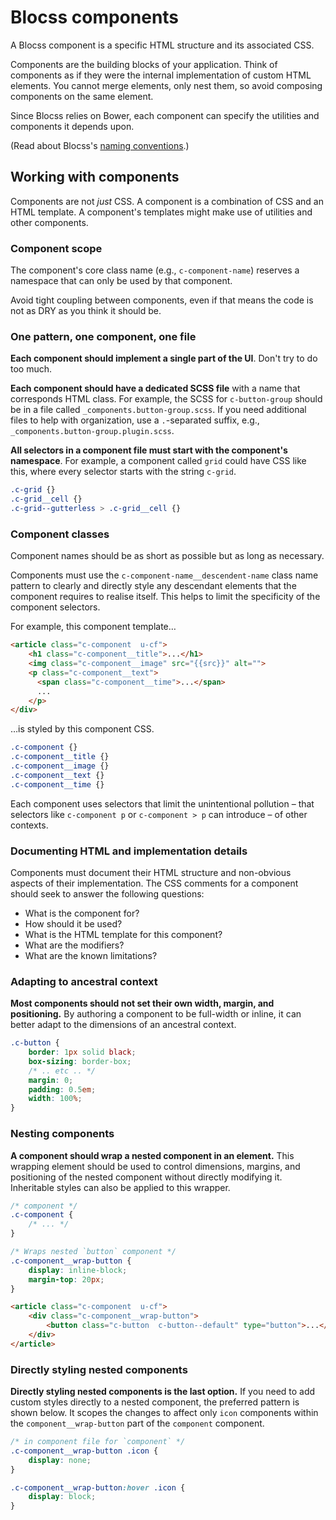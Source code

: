 # Blocss components

A Blocss component is a specific HTML structure and its associated CSS.

Components are the building blocks of your application. Think of components as
if they were the internal implementation of custom HTML elements. You cannot
merge elements, only nest them, so avoid composing components on the same
element.

Since Blocss relies on Bower, each component can specify the utilities and
components it depends upon.

(Read about Blocss's [naming conventions](naming-conventions.md).)


## Working with components

Components are not _just_ CSS. A component is a combination of CSS and an HTML
template. A component's templates might make use of utilities and other
components.

### Component scope

The component's core class name (e.g., `c-component-name`) reserves a namespace
that can only be used by that component.

Avoid tight coupling between components, even if that means the code is not as
DRY as you think it should be.

### One pattern, one component, one file

**Each component should implement a single part of the UI**. Don't try to do
too much.

**Each component should have a dedicated SCSS file** with a name that
corresponds HTML class. For example, the SCSS for `c-button-group` should be in a file called `_components.button-group.scss`. If you need additional files to help with organization, use a `.`-separated suffix, e.g., `_components.button-group.plugin.scss`.

**All selectors in a component file must start with the component's
namespace**. For example, a component called `grid` could have CSS like this,
where every selector starts with the string `c-grid`.

```css
.c-grid {}
.c-grid__cell {}
.c-grid--gutterless > .c-grid__cell {}
```

### Component classes

Component names should be as short as possible but as long as necessary.

Components must use the `c-component-name__descendent-name` class name pattern to
clearly and directly style any descendant elements that the component requires
to realise itself. This helps to limit the specificity of the component
selectors.

For example, this component template…

```html
<article class="c-component  u-cf">
    <h1 class="c-component__title">...</h1>
    <img class="c-component__image" src="{{src}}" alt="">
    <p class="c-component__text">
      <span class="c-component__time">...</span>
      ...
    </p>
</div>
```

…is styled by this component CSS.

```css
.c-component {}
.c-component__title {}
.c-component__image {}
.c-component__text {}
.c-component__time {}
```

Each component uses selectors that limit the unintentional pollution – that
selectors like `c-component p` or `c-component > p` can introduce – of other contexts.

### Documenting HTML and implementation details

Components must document their HTML structure and non-obvious aspects of their
implementation. The CSS comments for a component should seek to answer the
following questions:

* What is the component for?
* How should it be used?
* What is the HTML template for this component?
* What are the modifiers?
* What are the known limitations?

### Adapting to ancestral context

**Most components should not set their own width, margin, and positioning.** By
authoring a component to be full-width or inline, it can better adapt to the
dimensions of an ancestral context.

```css
.c-button {
    border: 1px solid black;
    box-sizing: border-box;
    /* .. etc .. */
    margin: 0;
    padding: 0.5em;
    width: 100%;
}
```

### Nesting components

**A component should wrap a nested component in an element.** This wrapping
element should be used to control dimensions, margins, and positioning of the
nested component without directly modifying it. Inheritable styles can also be
applied to this wrapper.

```css
/* component */
.c-component {
    /* ... */
}

/* Wraps nested `button` component */
.c-component__wrap-button {
    display: inline-block;
    margin-top: 20px;
}
```

```html
<article class="c-component  u-cf">
    <div class="c-component__wrap-button">
        <button class="c-button  c-button--default" type="button">...</button>
    </div>
</article>
```

### Directly styling nested components

**Directly styling nested components is the last option.** If you need to add
custom styles directly to a nested component, the preferred pattern is shown
below. It scopes the changes to affect only `icon` components within the
`component__wrap-button` part of the `component` component.


```css
/* in component file for `component` */
.c-component__wrap-button .icon {
    display: none;
}

.c-component__wrap-button:hover .icon {
    display: block;
}
```
